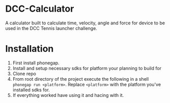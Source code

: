 DCC-Calculator
==============
A calculator built to calculate time, velocity, angle and force for device to be used in the DCC Tennis launcher challenge.

Installation
==============
1. First install phonegap.
2. Install and setup necessary sdks for platform your planning to build for
3. Clone repo
4. From root directory of the project execute the following in a shell `phonegap run <platform>`. Replace `<platform>` with the platform you've installed sdks for.
5. If everything worked have using it and hacing with it.
